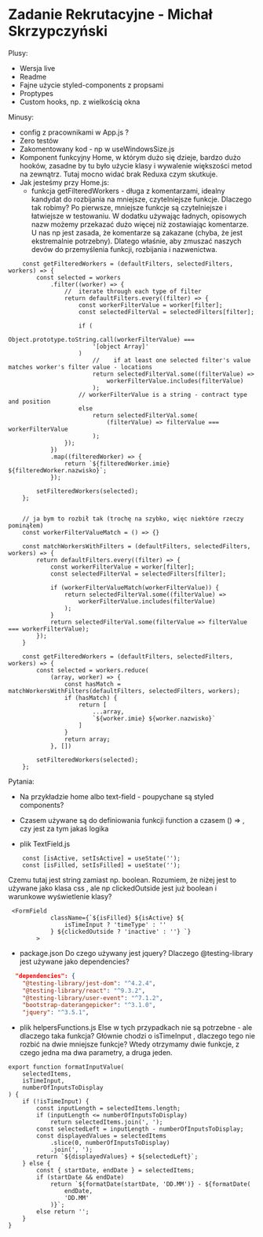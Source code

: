 # Zadanie Rekrutacyjne - Michał Skrzypczyński

Plusy:
- Wersja live
- Readme
- Fajne użycie styled-components z propsami
- Proptypes
- Custom hooks, np. z wielkością okna


Minusy:
- config z pracownikami w App.js ?
- Zero testów
- Zakomentowany kod - np w useWindowsSize.js
- Komponent funkcyjny Home, w którym dużo się dzieje, bardzo dużo hooków, zasadne by tu było użycie klasy i wywalenie większości metod na zewnątrz. Tutaj mocno widać brak Reduxa czym skutkuje.
- Jak jesteśmy przy Home.js:
    -   funkcja getFilteredWorkers - długa z komentarzami, idealny kandydat do rozbijania na mniejsze, czytelniejsze funkcje. Dlaczego tak robimy? Po pierwsze, mniejsze funkcje są czytelniejsze i łatwiejsze w testowaniu. W dodatku używając ładnych, opisowych nazw możemy przekazać dużo więcej niż zostawiając komentarze. U nas np jest zasada, że komentarze są zakazane (chyba, że jest ekstremalnie potrzebny). Dlatego właśnie, aby zmuszać naszych devów do przemyślenia funkcji, rozbijania i nazwenictwa. 

```javascript=
    const getFilteredWorkers = (defaultFilters, selectedFilters, workers) => {
        const selected = workers
            .filter((worker) => {
                //  iterate through each type of filter
                return defaultFilters.every((filter) => {
                    const workerFilterValue = worker[filter];
                    const selectedFilterVal = selectedFilters[filter];

                    if (
                        Object.prototype.toString.call(workerFilterValue) ===
                        '[object Array]'
                    )
                        //    if at least one selected filter's value matches worker's filter value - locations
                        return selectedFilterVal.some((filterValue) =>
                            workerFilterValue.includes(filterValue)
                        );
                    // workerFilterValue is a string - contract type and position
                    else
                        return selectedFilterVal.some(
                            (filterValue) => filterValue === workerFilterValue
                        );
                });
            })
            .map((filteredWorker) => {
                return `${filteredWorker.imie} ${filteredWorker.nazwisko}`;
            });

        setFilteredWorkers(selected);
    };
    
    
    // ja bym to rozbił tak (trochę na szybko, więc niektóre rzeczy pominąłem)
    const workerFilterValueMatch = () => {}
    
    const matchWorkersWithFilters = (defaultFilters, selectedFilters, workers) => {
        return defaultFilters.every((filter) => {
            const workerFilterValue = worker[filter];
            const selectedFilterVal = selectedFilters[filter];

            if (workerFilterValueMatch(workerFilterValue)) {
                return selectedFilterVal.some((filterValue) =>
                    workerFilterValue.includes(filterValue)
                );
            }
            return selectedFilterVal.some(filterValue => filterValue === workerFilterValue);
        });
    }
    
    const getFilteredWorkers = (defaultFilters, selectedFilters, workers) => {
        const selected = workers.reduce(
            (array, worker) => {
                const hasMatch = matchWorkersWithFilters(defaultFilters, selectedFilters, workers);
                if (hasMatch) {
                    return [
                        ...array,
                        `${worker.imie} ${worker.nazwisko}`
                    ]
                }
                return array;
            }, [])

        setFilteredWorkers(selected);
    };

```

Pytania:
- Na przykładzie home albo text-field - poupychane są styled components? 
- Czasem używane są do definiowania funkcji function a czasem () => , czy jest za tym jakaś logika

- plik TextField.js 

```javascript=
    const [isActive, setIsActive] = useState('');
    const [isFilled, setIsFilled] = useState('');
```
Czemu tutaj jest string zamiast np. boolean.
Rozumiem, że niżej jest to używane jako klasa css , ale np clickedOutside jest już boolean i warunkowe wyświetlenie klasy?
```jsx=
 <FormField
            className={`${isFilled} ${isActive} ${
                isTimeInput ? 'timeType' : ''
            } ${clickedOutside ? 'inactive' : ''} `}
        >
```

- package.json
Do czego używany jest jquery? Dlaczego @testing-library jest używane jako dependencies?
```json
  "dependencies": {
    "@testing-library/jest-dom": "^4.2.4",
    "@testing-library/react": "^9.3.2",
    "@testing-library/user-event": "^7.1.2",
    "bootstrap-daterangepicker": "^3.1.0",
    "jquery": "^3.5.1",
```

- plik helpersFunctions.js
Else w tych przypadkach nie są potrzebne - ale dlaczego taka funkcja? Głównie chodzi o isTimeInput , dlaczego  tego nie rozbić na dwie mniejsze funkcje?
Wtedy otrzymamy dwie funkcje, z czego jedna ma dwa parametry, a druga jeden.
```javascript=
export function formatInputValue(
    selectedItems,
    isTimeInput,
    numberOfInputsToDisplay
) {
    if (!isTimeInput) {
        const inputLength = selectedItems.length;
        if (inputLength <= numberOfInputsToDisplay)
            return selectedItems.join(', ');
        const selectedLeft = inputLength - numberOfInputsToDisplay;
        const displayedValues = selectedItems
            .slice(0, numberOfInputsToDisplay)
            .join(', ');
        return `${displayedValues} + ${selectedLeft}`;
    } else {
        const { startDate, endDate } = selectedItems;
        if (startDate && endDate)
            return `${formatDate(startDate, 'DD.MM')} - ${formatDate(
                endDate,
                'DD.MM'
            )}`;
        else return '';
    }
}
```
